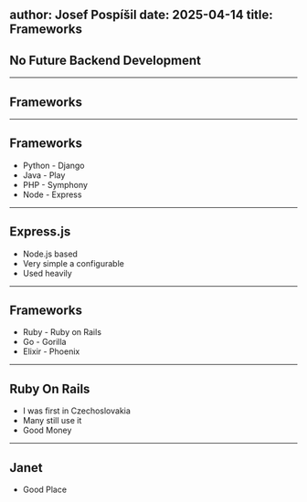 author: Josef Pospíšil
date: 2025-04-14
title: Frameworks
---
## No Future Backend Development
---
## Frameworks
---
## Frameworks
* Python - Django
* Java - Play
* PHP - Symphony
* Node - Express
---
## Express.js
* Node.js based
* Very simple a configurable
* Used heavily
---
## Frameworks
* Ruby - Ruby on Rails
* Go - Gorilla
* Elixir - Phoenix
---
## Ruby On Rails
* I was first in Czechoslovakia
* Many still use it
* Good Money
---
## Janet
* Good Place
